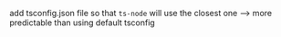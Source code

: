 add tsconfig.json file so that `ts-node` will use the closest one --> more predictable than using default tsconfig